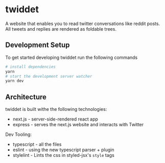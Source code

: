 # twiddet

A website that enables you to read twitter conversations like reddit posts. All tweets and replies are rendered as foldable trees.

## Development Setup

To get started developing twiddet run the following commands

```sh
# install dependencies
yarn
# start the development server watcher
yarn dev
```

## Architecture

twiddet is built withe the following technologies:

- next.js - server-side-rendered react app
- express - serves the next.js website and interacts with Twitter

Dev Tooling:

- typescript - all the files
- eslint - using the new typescript parser + plugin
- stylelint - Lints the css in styled-jsx's `style` tags
